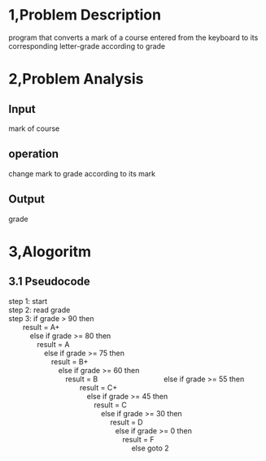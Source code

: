 # 1,Problem Description
program that converts a mark of a course entered from the keyboard to its corresponding letter-grade according to grade </br>
# 2,Problem Analysis
## Input
mark of course
## operation
change mark to grade according to its mark
## Output
grade
# 3,Alogoritm
## 3.1 Pseudocode
step 1: start </br>
step 2: read grade </br>
step 3: if grade > 90 then </br>
&emsp;&emsp;result = A+ </br>
&emsp;&emsp;&emsp;else if grade >= 80 then </br>
&emsp;&emsp;&emsp;&emsp;result = A </br>
&emsp;&emsp;&emsp;&emsp;&emsp;else if grade >= 75 then </br>
&emsp;&emsp;&emsp;&emsp;&emsp;&emsp;result = B+ </br>
&emsp;&emsp;&emsp;&emsp;&emsp;&emsp;&emsp;else if grade >= 60 then </br>
&emsp;&emsp;&emsp;&emsp;&emsp;&emsp;&emsp;&emsp;result = B 
&emsp;&emsp;&emsp;&emsp;&emsp;&emsp;&emsp;&emsp;&emsp;else if grade >= 55 then </br>
&emsp;&emsp;&emsp;&emsp;&emsp;&emsp;&emsp;&emsp;&emsp;&emsp;result = C+ </br>
&emsp;&emsp;&emsp;&emsp;&emsp;&emsp;&emsp;&emsp;&emsp;&emsp;&emsp;else if grade >= 45 then </br>
&emsp;&emsp;&emsp;&emsp;&emsp;&emsp;&emsp;&emsp;&emsp;&emsp;&emsp;&emsp;result = C </br>
&emsp;&emsp;&emsp;&emsp;&emsp;&emsp;&emsp;&emsp;&emsp;&emsp;&emsp;&emsp;&emsp;else if grade >= 30 then </br>
&emsp;&emsp;&emsp;&emsp;&emsp;&emsp;&emsp;&emsp;&emsp;&emsp;&emsp;&emsp;&emsp;&emsp; result = D </br>
&emsp;&emsp;&emsp;&emsp;&emsp;&emsp;&emsp;&emsp;&emsp;&emsp;&emsp;&emsp;&emsp;&emsp;&emsp;else if grade >= 0 then </br>
&emsp;&emsp;&emsp;&emsp;&emsp;&emsp;&emsp;&emsp;&emsp;&emsp;&emsp;&emsp;&emsp;&emsp;&emsp;&emsp;result = F</br>
&emsp;&emsp;&emsp;&emsp;&emsp;&emsp;&emsp;&emsp;&emsp;&emsp;&emsp;&emsp;&emsp;&emsp;&emsp;&emsp;&emsp; else goto 2 <br>
